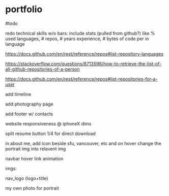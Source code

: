 # portfolio

#todo


redo technical skills w/o bars: include stats (pulled from github?) like % used languages, # repos, # years experience, # bytes of code per in language


https://docs.github.com/en/rest/reference/repos#list-repository-languages


https://stackoverflow.com/questions/8713596/how-to-retrieve-the-list-of-all-github-repositories-of-a-person


https://docs.github.com/en/rest/reference/repos#list-repositories-for-a-user


add timeline


add photography page


add footer w/ contacts


website responsiveness @ iphoneX dims


split resume button 1/4 for direct download


in about me, add icon beside sfu, vancouver, etc and on hover change the portrait img into relavent img


navbar hover link animation


imgs:


nav_logo (logo+title)


my own photo for portrait